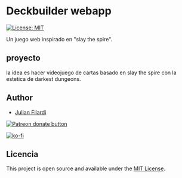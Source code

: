 # Deckbuilder  webapp
[![License: MIT](https://img.shields.io/badge/License-MIT-blue.svg)](https://opensource.org/licenses/MIT)

Un juego web inspirado en "slay the spire".

## proyecto

la idea es hacer videojuego de cartas basado en slay the spire con la estetica de darkest dungeons.

## Author

- [Julian Filardi](http://julifweb.com/)

<a href="https://patreon.com/julif"><img src="https://img.shields.io/endpoint.svg?url=https://shieldsio-patreon.herokuapp.com/julif&style=for-the-badge" alt="Patreon donate button" /> </a>

[![ko-fi](https://www.ko-fi.com/img/githubbutton_sm.svg)](https://ko-fi.com/D1D2YAXE)


## Licencia

This project is open source and available under the [MIT License](https://choosealicense.com/licenses/mit/). 





